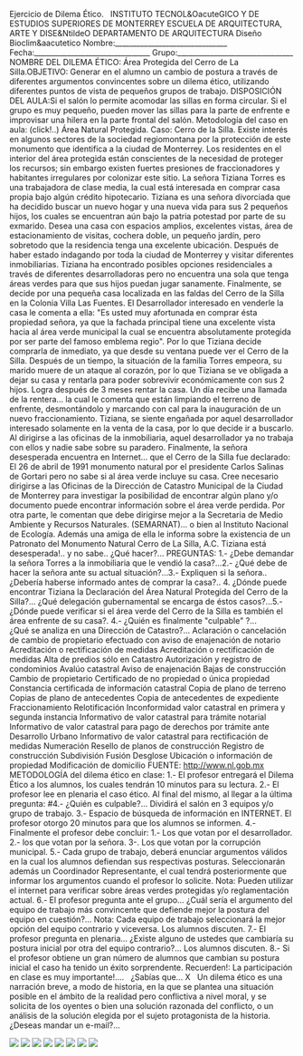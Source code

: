  Ejercicio de Dilema Ético.   INSTITUTO TECNOL&OacuteGICO Y DE ESTUDIOS SUPERIORES DE MONTERREY ESCUELA DE ARQUITECTURA, ARTE Y DISE&NtildeO DEPARTAMENTO DE ARQUITECTURA Diseño Bioclim&aacutetico Nombre:_______________________________ Fecha:________________________________ Grupo:________________________________ NOMBRE DEL DILEMA ÉTICO: Área Protegida del Cerro de La Silla.OBJETIVO: Generar en el alumno un cambio de postura a través de diferentes argumentos convincentes sobre un dilema ético, utilizando diferentes puntos de vista de pequeños grupos de trabajo. DISPOSICIÓN DEL AULA:Si el salón lo permite acomodar las sillas en forma circular. Si el grupo es muy pequeño, pueden mover las sillas para la parte de enfrente e improvisar una hilera en la parte frontal del salón. Metodología del caso en aula: (click!..) Área Natural Protegida. Caso: Cerro de la Silla. Existe interés en algunos sectores de la sociedad regiomontana por la protección de este monumento que identifica a la ciudad de Monterrey. Los residentes en el interior del área protegida están conscientes de la necesidad de proteger los recursos; sin embargo existen fuertes presiones de fraccionadores y habitantes irregulares por colonizar este sitio. La señora Tiziana Torres es una trabajadora de clase media, la cual está interesada en comprar casa propia bajo algún crédito hipotecario. Tiziana es una señora divorciada que ha decidido buscar un nuevo hogar y una nueva vida para sus 2 pequeños hijos, los cuales se encuentran aún bajo la patria potestad por parte de su exmarido. Desea una casa con espacios amplios, excelentes vistas, área de estacionamiento de visitas, cochera doble, un pequeño jardín, pero sobretodo que la residencia tenga una excelente ubicación. Después de haber estado indagando por toda la ciudad de Monterrey y visitar diferentes inmobiliarias. Tiziana ha encontrado posibles opciones residenciales a través de diferentes desarrolladoras pero no encuentra una sola que tenga áreas verdes para que sus hijos puedan jugar sanamente. Finalmente, se decide por una pequeña casa localizada en las faldas del Cerro de la Silla en la Colonia Villa Las Fuentes. El Desarrollador interesado en venderle la casa le comenta a ella: "Es usted muy afortunada en comprar ésta propiedad señora, ya que la fachada principal tiene una excelente vista hacia al área verde municipal la cual se encuentra absolutamente protegida por ser parte del famoso emblema regio". Por lo que Tiziana decide comprarla de inmediato, ya que desde su ventana puede ver el Cerro de la Silla. Después de un tiempo, la situación de la familia Torres empeora, su marido muere de un ataque al corazón, por lo que Tiziana se ve obligada a dejar su casa y rentarla para poder sobrevivir económicamente con sus 2 hijos. Logra después de 3 meses rentar la casa. Un día recibe una llamada de la rentera… la cual le comenta que están limpiando el terreno de enfrente, desmontándolo y marcando con cal para la inauguración de un nuevo fraccionamiento. Tiziana, se siente engañada por aquel desarrollador interesado solamente en la venta de la casa, por lo que decide ir a buscarlo. Al dirigirse a las oficinas de la inmobiliaria, aquel desarrollador ya no trabaja con ellos y nadie sabe sobre su paradero. Finalmente, la señora desesperada encuentra en Internet... que el Cerro de la Silla fue declarado: El 26 de abril de 1991 monumento natural por el presidente Carlos Salinas de Gortari pero no sabe si al área verde incluye su casa. Cree necesario dirigirse a las Oficinas de la Dirección de Catastro Municipal de la Ciudad de Monterrey para investigar la posibilidad de encontrar algún plano y/o documento puede encontrar información sobre el área verde perdida. Por otra parte, le comentan que debe dirigirse mejor a la Secretaria de Medio Ambiente y Recursos Naturales. (SEMARNAT)… o bien al Instituto Nacional de Ecología. Además una amiga de ella le informa sobre la existencia de un Patronato del Monumento Natural Cerro de La Silla, A.C. Tiziana está desesperada!.. y no sabe.. ¿Qué hacer?... PREGUNTAS: 1.- ¿Debe demandar la señora Torres a la inmobiliaria que le vendió la casa?...2.- ¿Qué debe de hacer la señora ante su actual situación?...3.- Expliquen si la señora.. ¿Debería haberse informado antes de comprar la casa?.. 4. ¿Dónde puede encontrar Tiziana la Declaración del Área Natural Protegida del Cerro de la Silla?... ¿Qué delegación gubernamental se encarga de éstos casos?...5.- ¿Dónde puede verificar si el área verde del Cerro de la Silla es también el área enfrente de su casa?. 4.- ¿Quién es finalmente "culpable" ?...               ¿Qué se analiza en una Dirección de Catastro?... Aclaración o cancelación de cambio de propietario efectuado con aviso de enajenación de notario Acreditación o rectificación de medidas Acreditación o rectificación de medidas Alta de predios sólo en Catastro Autorización y registro de condominios Avalúo catastral Aviso de enajenación Bajas de construcción Cambio de propietario Certificado de no propiedad o única propiedad Constancia certificada de información catastral Copia de plano de terreno Copias de plano de antecedentes Copia de antecedentes de expediente Fraccionamiento Relotificación Inconformidad valor catastral en primera y segunda instancia Informativo de valor catastral para trámite notarial Informativo de valor catastral para pago de derechos por trámite ante Desarrollo Urbano Informativo de valor catastral para rectificación de medidas Numeración Resello de planos de construcción Registro de construcción Subdivisión Fusión Desglose Ubicación o información de propiedad Modificación de domicilio FUENTE: http://www.nl.gob.mx     METODOLOGÍA del dilema ético en clase: 1.- El profesor entregará el Dilema Ético a los alumnos, los cuales tendrán 10 minutos para su lectura. 2.- El profesor lee en plenaria el caso ético. Al final del mismo, al llegar a la última pregunta: #4.- ¿Quién es culpable?... Dividirá el salón en 3 equipos y/o grupo de trabajo. 3.- Espacio de búsqueda de información en INTERNET. El profesor otorgo 20 minutos para que los alumnos se informen. 4.- Finalmente el profesor debe concluir: 1.- Los que votan por el desarrollador. 2.- los que votan por la señora. 3-. Los que votan por la corrupción municipal. 5.- Cada grupo de trabajo, deberá enunciar argumentos válidos en la cual los alumnos defiendan sus respectivas posturas. Seleccionarán además un Coordinador Representante, el cual tendrá posteriormente que informar los argumentos cuando el profesor lo solicite. Nota: Pueden utilizar el internet para verificar sobre áreas verdes protegidas y/o reglamentación actual. 6.- El profesor pregunta ante el grupo… ¿Cuál sería el argumento del equipo de trabajo más convincente que defiende mejor la postura del equipo en cuestión?... Nota: Cada equipo de trabajo seleccionará la mejor opción del equipo contrario y viceversa. Los alumnos discuten. 7.- El profesor pregunta en plenaria… ¿Existe alguno de ustedes que cambiaría su postura inicial por otra del equipo contrario?... Los alumnos discuten. 8.- Si el profesor obtiene un gran número de alumnos que cambian su postura inicial el caso ha tenido un éxito sorprendente. Recuerden!: La participación en clase es muy importante!....   ¿Sabías que... X   Un dilema ético es una narración breve, a modo de historia, en la que se plantea una situación posible en el ámbito de la realidad pero conflictiva a nivel moral, y se solicita de los oyentes o bien una solución razonada del conflicto, o un análisis de la solución elegida por el sujeto protagonista de la historia. ¿Deseas mandar un e-mail?... 

![](./content/7/M7.61/Cerrosilla.7.jpg)
![](./content/7/M7.61/Cerrodelasilla.5.jpg)
![](./content/7/M7.61/Cerrosilla.4.JPG)
![](./content/7/M7.61/dilema.1.gif)
![](./content/7/M7.61/Cerrosilla.8.jpg)
![](./content/7/M7.61/arrw08_22a.gif)
![](./content/7/M7.61/sugerencias.gif)
![](./content/7/M7.61/email_41.gif)
